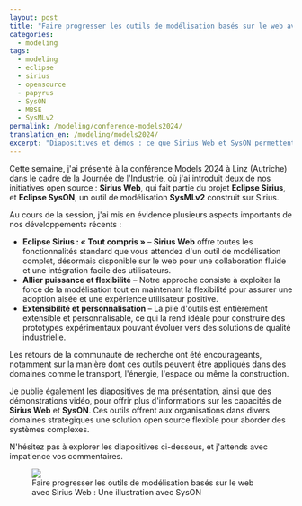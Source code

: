 ```yaml
---
layout: post
title: "Faire progresser les outils de modélisation basés sur le web avec Sirius Web : Une illustration avec SysON"
categories:
  - modeling
tags:
  - modeling
  - eclipse
  - sirius
  - opensource
  - papyrus
  - SysON
  - MBSE
  - SysMLv2
permalink: /modeling/conference-models2024/
translation_en: /modeling/models2024/
excerpt: "Diapositives et démos : ce que Sirius Web et SysON permettent pour SysMLv2 sur le web."
---
```


Cette semaine, j'ai présenté à la conférence Models 2024 à Linz (Autriche) dans le cadre de la Journée de l'Industrie, où j'ai introduit deux de nos initiatives open source : **Sirius Web**, qui fait partie du projet **Eclipse Sirius**, et **Eclipse SysON**, un outil de modélisation **SysMLv2** construit sur Sirius.

Au cours de la session, j'ai mis en évidence plusieurs aspects importants de nos développements récents :
- **Eclipse Sirius : « Tout compris »** – **Sirius Web** offre toutes les fonctionnalités standard que vous attendez d'un outil de modélisation complet, désormais disponible sur le web pour une collaboration fluide et une intégration facile des utilisateurs.
- **Allier puissance et flexibilité** – Notre approche consiste à exploiter la force de la modélisation tout en maintenant la flexibilité pour assurer une adoption aisée et une expérience utilisateur positive.
- **Extensibilité et personnalisation** – La pile d'outils est entièrement extensible et personnalisable, ce qui la rend idéale pour construire des prototypes expérimentaux pouvant évoluer vers des solutions de qualité industrielle.

Les retours de la communauté de recherche ont été encourageants, notamment sur la manière dont ces outils peuvent être appliqués dans des domaines comme le transport, l'énergie, l'espace ou même la construction.

Je publie également les diapositives de ma présentation, ainsi que des démonstrations vidéo, pour offrir plus d'informations sur les capacités de **Sirius Web** et **SysON**. Ces outils offrent aux organisations dans divers domaines stratégiques une solution open source flexible pour aborder des systèmes complexes.

N'hésitez pas à explorer les diapositives ci-dessous, et j'attends avec impatience vos commentaires.

<figure>
    <a href="https://cedric.brun.io/talks/Models2024/Advancing_Web-Based_Modeling_Tools_with_Sirius_Web_An_Illustration_with_SysON.pdf"><img src="{{ site.url }}/talks/Models2024/thumbnail.png"></a>
    <figcaption>Faire progresser les outils de modélisation basés sur le web avec Sirius Web : Une illustration avec SysON</figcaption>
</figure>
